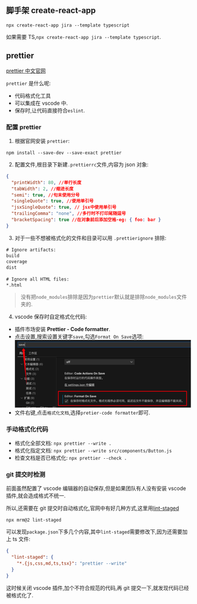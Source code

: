 ## 脚手架 create-react-app

```
npx create-react-app jira --template typescript
```

如果需要 TS,`npx create-react-app jira --template typescript`.

## prettier

[prettier 中文官网](https://www.prettier.cn/)

`prettier` 是什么呢:

- 代码格式化工具
- 可以集成在 vscode 中.
- 保存时,让代码直接符合`eslint`.

### 配置 prettier

1. 根据官网安装 `prettier`:

```
npm install --save-dev --save-exact prettier
```

2. 配置文件,根目录下新建`.prettierrc`文件,内容为 json 对象:

```json
{
  "printWidth": 80, //单行长度
  "tabWidth": 2, //缩进长度
  "semi": true, //句末使用分号
  "singleQuote": true, //使用单引号
  "jsxSingleQuote": true, // jsx中使用单引号
  "trailingComma": "none", //多行时不打印尾随逗号
  "bracketSpacing": true //在对象前后添加空格-eg: { foo: bar }
}
```

3. 对于一些不想被格式化的文件和目录可以用 `.prettierignore` 排除:

```
# Ignore artifacts:
build
coverage
dist

# Ignore all HTML files:
*.html
```

> 没有把`node_modules`排除是因为`prettier`默认就是排除`node_modules`文件夹的.

4. vscode 保存时自定格式化代码:

- 插件市场安装 **Prettier - Code formatter**.
- 点击设置,搜索设置关键字`save`,勾选`Format On Save`选项:
  <img src="./image/prettier-setting.png">
- 文件右键,点击`格式化文档`,选择`pretier-code formatter`即可.

### 手动格式化代码

- 格式化全部文档: `npx prettier --write .`
- 格式化指定文档: `npx prettier --write src/components/Button.js`
- 检查文档是否已格式化: `npx prettier --check .`

### git 提交时检测

前面虽然配置了 vscode 编辑器的自动保存,但是如果团队有人没有安装 vscode 插件,就会造成格式不统一.

所以,还需要在 git 提交时自动格式化,官网中有好几种方式,这里用[lint-staged](https://www.prettier.cn/docs/precommit.html)

```
npx mrm@2 lint-staged
```

可以发现`package.json`下多几个内容,其中`lint-staged`需要修改下,因为还需要加上 ts 文件:

```json
{
  "lint-staged": {
    "*.{js,css,md,ts,tsx}": "prettier --write"
  }
}
```

这时候关闭 vscode 插件,加个不符合规范的代码,再 git 提交一下,就发现代码已经被格式化了.
